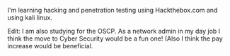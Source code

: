 I'm learning hacking and penetration testing using Hackthebox.com and using kali linux.

Edit: I am also studying for the OSCP. As a network admin in my day job I think the move to Cyber Security would be a fun one! (Also I think the pay increase would be beneficial. 



<!--
**dylancow1/dylancow1** is a ✨ _special_ ✨ repository because its `README.md` (this file) appears on your GitHub profile.

Here are some ideas to get you started:

- 🔭 I’m currently working on ...
- 🌱 I’m currently learning ...
- 👯 I’m looking to collaborate on ...
- 🤔 I’m looking for help with ...
- 💬 Ask me about ...
- 📫 How to reach me: ...
- 😄 Pronouns: ...
- ⚡ Fun fact: ...
-->
